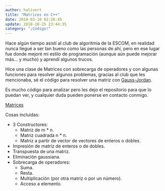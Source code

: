 ```yaml
---
author: halivert
title: "Matrices en C++"
date: 2018-03-10 02:26:45
update: 2018-10-25 23:44:35
category: "¡Código!"
---
```


Hace algún tiempo asistí al club de algoritmia de la ESCOM, en realidad nunca
llegué a ser tan bueno como las personas de ahí, pero en ese lugar fue donde
mejoré mi estilo de programación (aunque aún puede mejorar más... y mucho) y
aprendí algunos trucos.

<!--Seguir leyendo-->

Hice una clase de Matrices con sobrecarga de operadores y con algunas funciones
para resolver algunos problemas, gracias al club que les mencionaba, sé el
código para resolver una matriz con [Gauss-Jordan][1].

Es mucho código para analizar pero les dejo el repositorio para que lo puedan
ver, y cualquier duda pueden ponerse en contacto conmigo.

[Matrices](https://github.com/halivert/hali-matrices)

Cosas incluidas:

- 3 Constructores:
  - Matriz de m \* n.
  - Matriz cuadrada n \* n.
  - Matriz a partir de vector de vectores de enteros o dobles.
- Impresión de matriz de enteros o de dobles.
- Transpuesta de una matriz.
- Eliminación gaussiana.
- Sobrecarga de operadores:
  - Suma.
  - Resta.
  - Multiplicación (por otra matriz o por un número).
  - Acceso a elemento.

[1]: https://es.wikipedia.org/wiki/Eliminación_de_Gauss-Jordan
